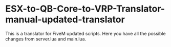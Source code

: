 # ESX-to-QB-Core-to-VRP-Translator-manual-updated-translator

This is a translator for FiveM updated scripts.
Here you have all the possible changes from server.lua and main.lua.
